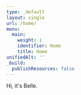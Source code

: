 ```yaml
---
type: _default
layout: single
url: /home/
menu:
  main:
    weight: 1
    identifier: Home
    title: Home
unifiedAlt: ''
_build:
  publishResources: false
---
```


Hi, it's Belle.